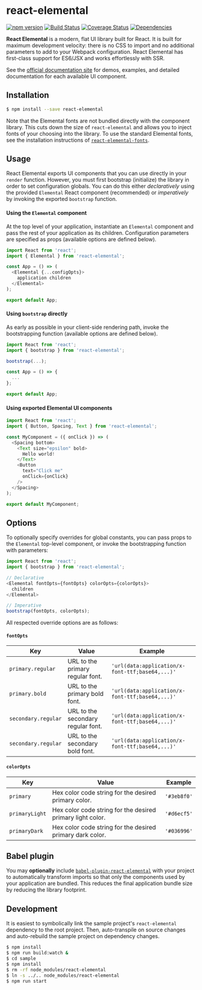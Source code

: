 # react-elemental

[![npm version](https://badge.fury.io/js/react-elemental.svg)](https://badge.fury.io/js/react-elemental)
[![Build Status](https://travis-ci.org/LINKIWI/react-elemental.svg?branch=master)](https://travis-ci.org/LINKIWI/react-elemental)
[![Coverage Status](https://coveralls.io/repos/github/LINKIWI/react-elemental/badge.svg?branch=master)](https://coveralls.io/github/LINKIWI/react-elemental?branch=master)
[![Dependencies](https://david-dm.org/LINKIWI/react-elemental.svg)](https://david-dm.org/LINKIWI/react-elemental)

**React Elemental** is a modern, flat UI library built for React. It is built for maximum development velocity: there is no CSS to import and no additional parameters to add to your Webpack configuration. React Elemental has first-class support for ES6/JSX and works effortlessly with SSR.

See the [official documentation site](https://linkiwi.github.io/react-elemental-docs) for demos, examples, and detailed documentation for each available UI component.

## Installation

```bash
$ npm install --save react-elemental
```

Note that the Elemental fonts are not bundled directly with the component library. This cuts down
the size of `react-elemental` and allows you to inject fonts of your choosing into the library. To
use the standard Elemental fonts, see the installation instructions of
[`react-elemental-fonts`](https://www.npmjs.com/package/react-elemental-fonts).

## Usage

React Elemental exports UI components that you can use directly in your `render` function. However, you must first bootstrap (initialize) the library in order to set configuration globals. You can do this either *declaratively* using the provided `Elemental` React component (recommended) or *imperatively* by invoking the exported `bootstrap` function.

#### Using the `Elemental` component

At the top level of your application, instantiate an `Elemental` component and pass the rest of your application as its children. Configuration parameters are specified as props (available options are defined below).

```javascript
import React from 'react';
import { Elemental } from 'react-elemental';

const App = () => (
  <Elemental {...configOpts}>
    application children
  </Elemental>
);

export default App;
```

#### Using `bootstrap` directly

As early as possible in your client-side rendering path, invoke the bootstrapping function (available options are defined below).

```javascript
import React from 'react';
import { bootstrap } from 'react-elemental';

bootstrap(...);

const App = () => {
  ...
};

export default App;
```

#### Using exported Elemental UI components

```javascript
import React from 'react';
import { Button, Spacing, Text } from 'react-elemental';

const MyComponent = ({ onClick }) => (
  <Spacing bottom>
    <Text size="epsilon" bold>
      Hello world!
    </Text>
    <Button
      text="Click me"
      onClick={onClick}
    />
  </Spacing>
);

export default MyComponent;
```

## Options

To optionally specify overrides for global constants, you can pass props to the `Elemental` top-level component, or invoke the bootstrapping function with parameters:

```javascript
import React from 'react';
import { bootstrap } from 'react-elemental';

// Declarative
<Elemental fontOpts={fontOpts} colorOpts={colorOpts}>
  children
</Elemental>

// Imperative
bootstrap(fontOpts, colorOpts);
```

All respected override options are as follows:

#### `fontOpts`

|Key|Value|Example|
|-|-|-|
|`primary.regular`|URL to the primary regular font.|`'url(data:application/x-font-ttf;base64,...)'`|
|`primary.bold`|URL to the primary bold font.|`'url(data:application/x-font-ttf;base64,...)'`|
|`secondary.regular`|URL to the secondary regular font.|`'url(data:application/x-font-ttf;base64,...)'`|
|`secondary.regular`|URL to the secondary bold font.|`'url(data:application/x-font-ttf;base64,...)'`|

#### `colorOpts`

|Key|Value|Example|
|-|-|-|
|`primary`|Hex color code string for the desired primary color.|`'#3eb8f0'`|
|`primaryLight`|Hex color code string for the desired primary light color.|`'#d6ecf5'`|
|`primaryDark`|Hex color code string for the desired primary dark color.|`'#036996'`|

## Babel plugin

You may **optionally** include [`babel-plugin-react-elemental`](https://github.com/LINKIWI/babel-plugin-react-elemental) with your project to automatically transform imports so that only the components used by your application are bundled. This reduces the final application bundle size by reducing the library footprint.

## Development

It is easiest to symbolically link the sample project's `react-elemental` dependency to the root project. Then, auto-transpile on source changes and auto-rebuild the sample project on dependency changes.

```bash
$ npm install
$ npm run build:watch &
$ cd sample
$ npm install
$ rm -rf node_modules/react-elemental
$ ln -s ../.. node_modules/react-elemental
$ npm run start
```
